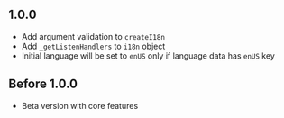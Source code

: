 ## 1.0.0

- Add argument validation to `createI18n`
- Add `_getListenHandlers` to `i18n` object
- Initial language will be set to `enUS` only if language data has `enUS` key

## Before 1.0.0

- Beta version with core features
